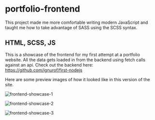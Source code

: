 # portfolio-frontend

This project made me more comfortable writing modern JavaScript and taught me how to take advantage of SASS using the SCSS syntax.

## HTML, SCSS, JS

This is a showcase of the frontend for my first attempt at a portfolio website.
All the data gets loaded in from the backend using fetch calls against an api.
Check out the backend here: https://github.com/ignurof/first-nodejs

Here are some preview images of how it looked like in this version of the site.



![frontend-showcase-1](https://user-images.githubusercontent.com/49594591/135756907-534861cf-8ca4-4aab-86d2-3c85d4bbb081.jpg)

![frontend-showcase-2](https://user-images.githubusercontent.com/49594591/135756911-59302bef-885b-483e-86ef-4bc003df2510.jpg)

![frontend-showcase-3](https://user-images.githubusercontent.com/49594591/135756912-67a228ea-0fb1-4cf8-bfc5-84a6291b6ccd.jpg)
